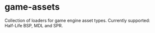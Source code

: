 # game-assets
Collection of loaders for game engine asset types. Currently supported: Half-Life BSP, MDL and SPR.

